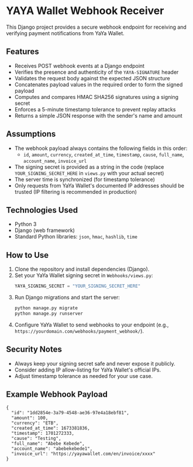 # YAYA Wallet Webhook Receiver

This Django project provides a secure webhook endpoint for receiving and verifying payment notifications from YaYa Wallet.

## Features
- Receives POST webhook events at a Django endpoint
- Verifies the presence and authenticity of the `YAYA-SIGNATURE` header
- Validates the request body against the expected JSON structure
- Concatenates payload values in the required order to form the signed payload
- Computes and compares HMAC SHA256 signatures using a signing secret
- Enforces a 5-minute timestamp tolerance to prevent replay attacks
- Returns a simple JSON response with the sender's name and amount

## Assumptions
- The webhook payload always contains the following fields in this order:
  - `id`, `amount`, `currency`, `created_at_time`, `timestamp`, `cause`, `full_name`, `account_name`, `invoice_url`
- The signing secret is provided as a string in the code (replace `YOUR_SIGNING_SECRET_HERE` in `views.py` with your actual secret)
- The server time is synchronized (for timestamp tolerance)
- Only requests from YaYa Wallet's documented IP addresses should be trusted (IP filtering is recommended in production)

## Technologies Used
- Python 3
- Django (web framework)
- Standard Python libraries: `json`, `hmac`, `hashlib`, `time`

## How to Use
1. Clone the repository and install dependencies (Django).
2. Set your YaYa Wallet signing secret in `Webhooks/views.py`:
   ```python
   YAYA_SIGNING_SECRET = "YOUR_SIGNING_SECRET_HERE"
   ```
3. Run Django migrations and start the server:
   ```sh
   python manage.py migrate
   python manage.py runserver
   ```
4. Configure YaYa Wallet to send webhooks to your endpoint (e.g., `https://yourdomain.com/webhooks/payment_webhook/`).

## Security Notes
- Always keep your signing secret safe and never expose it publicly.
- Consider adding IP allow-listing for YaYa Wallet's official IPs.
- Adjust timestamp tolerance as needed for your use case.

## Example Webhook Payload
```
{
  "id": "1dd2854e-3a79-4548-ae36-97e4a18ebf81",
  "amount": 100,
  "currency": "ETB",
  "created_at_time": 1673381836,
  "timestamp": 1701272333,
  "cause": "Testing",
  "full_name": "Abebe Kebede",
  "account_name": "abebekebede1",
  "invoice_url": "https://yayawallet.com/en/invoice/xxxx"
}
```


